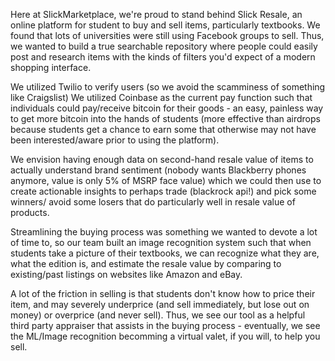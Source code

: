 Here at SlickMarketplace, we're proud to stand behind Slick Resale, an online platform for student to buy and sell items, particularly textbooks. 
We found that lots of universities were still using Facebook groups to sell. 
Thus, we wanted to build a true searchable repository where people could easily post and research items with the kinds of filters you'd expect of a modern shopping interface.

We utilized Twilio to verify users (so we avoid the scamminess of something like Craigslist)
We utilized Coinbase as the current pay function such that individuals could pay/receive bitcoin for their goods - an easy, painless way to get more bitcoin into the hands of students 
(more effective than airdrops because students get a chance to earn some that otherwise may not have been interested/aware prior to using the platform).

We envision having enough data on second-hand resale value of items to actually understand brand sentiment (nobody wants Blackberry phones anymore, value is only 5% of MSRP face value)
which we could then use to create actionable insights to perhaps trade (blackrock api!) and pick some winners/ avoid some losers that do particularly well in resale value of products.

Streamlining the buying process was something we wanted to devote a lot of time to, so our team built an image recognition system such that when students take a picture of their textbooks,
we can recognize what they are, what the edition is, and estimate the resale value by comparing to existing/past listings on websites like Amazon and eBay.

A lot of the friction in selling is that students don't know how to price their item, and may severely underprice (and sell immediately, but lose out on money) or overprice (and never sell).
Thus, we see our tool as a helpful third party appraiser that assists in the buying process - eventually, we see the ML/Image recognition becomming a virtual valet, if you will, to help you sell.
